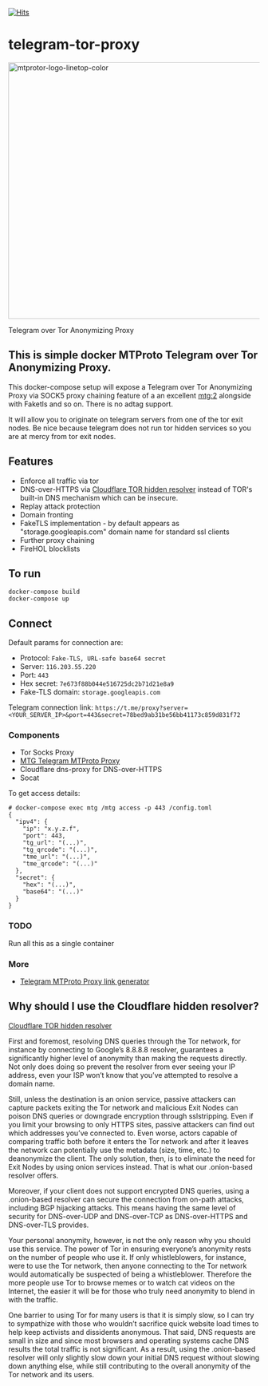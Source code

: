 [![Hits](https://hits.seeyoufarm.com/api/count/incr/badge.svg?url=https%3A%2F%2Fgithub.com%2Ffluential%2Ftelegram-tor-proxy%2F&count_bg=%2379C83D&title_bg=%23555555&icon=&icon_color=%23E7E7E7&title=hits&edge_flat=false)](https://hits.seeyoufarm.com)

# telegram-tor-proxy
<img width="514" alt="mtprotor-logo-linetop-color" src="https://github.com/fluential/telegram-tor-proxy/assets/1957220/1bf3085a-9d5f-4b42-951f-12cfe2233d2a">

Telegram over Tor Anonymizing Proxy


## This is simple docker MTProto Telegram over Tor Anonymizing Proxy.

This docker-compose setup will expose a Telegram over Tor Anonymizing Proxy via SOCK5 proxy chaining feature of a an excellent [mtg:2](https://github.com/9seconds/mtg/tree/v2) alongside with Faketls and so on. There is no adtag support.

It will allow you to originate on telegram servers from one of the tor exit nodes. Be nice because telegram does not run tor hidden services so you are at mercy from tor exit nodes.

## Features

- Enforce all traffic via tor
- DNS-over-HTTPS via [Cloudflare TOR hidden resolver](https://blog.cloudflare.com/welcome-hidden-resolver) instead of TOR's built-in DNS mechanism which can be insecure.
- Replay attack protection
- Domain fronting
- FakeTLS implementation - by default appears as "storage.googleapis.com" domain name for standard ssl clients
- Further proxy chaining
- FireHOL blocklists

## To run

```shell
docker-compose build
docker-compose up
```

## Connect

Default params for connection are:
- Protocol: `Fake-TLS, URL-safe base64 secret`
- Server: `116.203.55.220`
- Port: `443`
- Hex secret: `7e673f88b044e516725dc2b71d21e8a9`
- Fake-TLS domain: `storage.googleapis.com`

Telegram connection link: `https://t.me/proxy?server=<YOUR_SERVER_IP>&port=443&secret=78bed9ab31be56bb41173c859d831f72`

### Components

- Tor Socks Proxy
- [MTG Telegram MTProto Proxy](https://github.com/9seconds/mtg/tree/v2)
- Cloudflare dns-proxy for DNS-over-HTTPS
- Socat

To get access details:
```shell
# docker-compose exec mtg /mtg access -p 443 /config.toml
{
  "ipv4": {
    "ip": "x.y.z.f",
    "port": 443,
    "tg_url": "(...)",
    "tg_qrcode": "(...)",
    "tme_url": "(...)",
    "tme_qrcode": "(...)"
  },
  "secret": {
    "hex": "(...)",
    "base64": "(...)"
  }
}
```
### TODO
Run all this as a single container

### More
- [Telegram MTProto Proxy link generator](http://seriyps.ru/mtpgen.html)

## Why should I use the Cloudflare hidden resolver?
[Cloudflare TOR hidden resolver](https://blog.cloudflare.com/welcome-hidden-resolver)

First and foremost, resolving DNS queries through the Tor network, for instance by connecting to Google’s 8.8.8.8 resolver, guarantees a significantly higher level of anonymity than making the requests directly. Not only does doing so prevent the resolver from ever seeing your IP address, even your ISP won’t know that you’ve attempted to resolve a domain name.

Still, unless the destination is an onion service, passive attackers can capture packets exiting the Tor network and malicious Exit Nodes can poison DNS queries or downgrade encryption through sslstripping. Even if you limit your browsing to only HTTPS sites, passive attackers can find out which addresses you’ve connected to. Even worse, actors capable of comparing traffic both before it enters the Tor network and after it leaves the network can potentially use the metadata (size, time, etc.) to deanonymize the client. The only solution, then, is to eliminate the need for Exit Nodes by using onion services instead. That is what our .onion-based resolver offers.

Moreover, if your client does not support encrypted DNS queries, using a .onion-based resolver can secure the connection from on-path attacks, including BGP hijacking attacks. This means having the same level of security for DNS-over-UDP and DNS-over-TCP as DNS-over-HTTPS and DNS-over-TLS provides.

Your personal anonymity, however, is not the only reason why you should use this service. The power of Tor in ensuring everyone’s anonymity rests on the number of people who use it. If only whistleblowers, for instance, were to use the Tor network, then anyone connecting to the Tor network would automatically be suspected of being a whistleblower. Therefore the more people use Tor to browse memes or to watch cat videos on the Internet, the easier it will be for those who truly need anonymity to blend in with the traffic.

One barrier to using Tor for many users is that it is simply slow, so I can try to sympathize with those who wouldn’t sacrifice quick website load times to help keep activists and dissidents anonymous. That said, DNS requests are small in size and since most browsers and operating systems cache DNS results the total traffic is not significant. As a result, using the .onion-based resolver will only slightly slow down your initial DNS request without slowing down anything else, while still contributing to the overall anonymity of the Tor network and its users.
